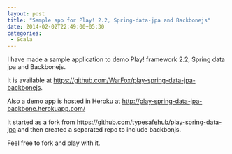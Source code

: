 ```yaml
---
layout: post
title: "Sample app for Play! 2.2, Spring-data-jpa and Backbonejs"
date: 2014-02-02T22:49:00+05:30
categories:
 - Scala
---
```


I have made a sample application to demo Play! framework 2.2, Spring data jpa and Backbonejs.

It is available at  <a href="https://github.com/WarFox/play-spring-data-jpa-backbonejs">https://github.com/WarFox/play-spring-data-jpa-backbonejs</a>.

Also a demo app is hosted in Heroku at <a href="http://play-spring-data-jpa-backbone.herokuapp.com/">http://play-spring-data-jpa-backbone.herokuapp.com/</a>

It started as a fork from <a href="https://github.com/typesafehub/play-spring-data-jpa/">https://github.com/typesafehub/play-spring-data-jpa</a> and then created a separated repo to include backbonjs.

Feel free to fork and play with it.
